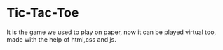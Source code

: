 # Tic-Tac-Toe
It is the game we used to play on paper, now it can be played virtual too, made with the help of html,css and js.
